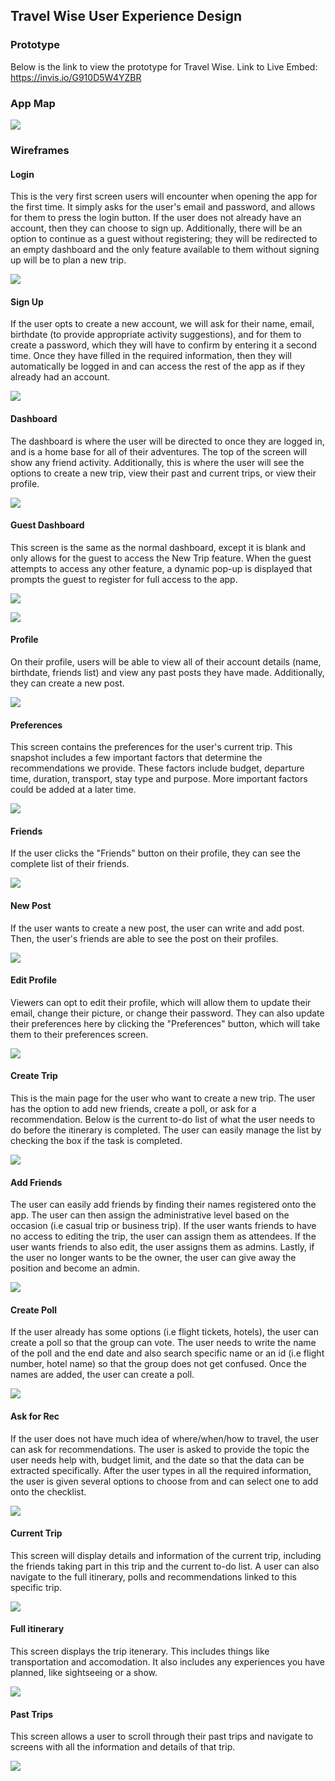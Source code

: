 ## Travel Wise User Experience Design

### Prototype
Below is the link to view the prototype for Travel Wise.
Link to Live Embed: https://invis.io/G910D5W4YZBR

### App Map
![](/ux-design/AppMap.png)

### Wireframes

#### Login
This is the very first screen users will encounter when opening the app for the first time. It simply asks for the user's email and password, and allows for them to press the login button. If the user does not already have an account, then they can choose to sign up. Additionally, there will be an option to continue as a guest without registering; they will be redirected to an empty dashboard and the only feature available to them without signing up will be to plan a new trip.

![](/ux-design/Login.png)

#### Sign Up
If the user opts to create a new account, we will ask for their name, email, birthdate (to provide appropriate activity suggestions), and for them to create a password, which they will have to confirm by entering it a second time. Once they have filled in the required information, then they will automatically be logged in and can access the rest of the app as if they already had an account.

![](/ux-design/Signup.png)

#### Dashboard
The dashboard is where the user will be directed to once they are logged in, and is a home base for all of their adventures. The top of the screen will show any friend activity. Additionally, this is where the user will see the options to create a new trip, view their past and current trips, or view their profile.

![](/ux-design/Dashboard.png)

#### Guest Dashboard
This screen is the same as the normal dashboard, except it is blank and only allows for the guest to access the New Trip feature. When the guest attempts to access any other feature, a dynamic pop-up is displayed that prompts the guest to register for full access to the app. 

![](/ux-design/GuestDashboard.png)

![](/ux-design/GuestDashboardPrompt.png)

#### Profile
On their profile, users will be able to view all of their account details (name, birthdate, friends list) and view any past posts they have made. Additionally, they can create a new post.

![](/ux-design/Profile.png)

#### Preferences
This screen contains the preferences for the user's current trip. This snapshot includes a few important factors that determine the recommendations we provide. These factors include budget, departure time, duration, transport, stay type and purpose. More important factors could be added at a later time. 

![](/ux-design/Preferences.png)

#### Friends
If the user clicks the "Friends" button on their profile, they can see the complete list of their friends.

![](/ux-design/Friends.png)

#### New Post
If the user wants to create a new post, the user can write and add post. Then, the user's friends are able to see the post on their profiles.

![](/ux-design/NewPost.png)

#### Edit Profile
Viewers can opt to edit their profile, which will allow them to update their email, change their picture, or change their password. They can also update their preferences here by clicking the "Preferences" button, which will take them to their preferences screen.

![](/ux-design/EditProfile.png)

#### Create Trip
This is the main page for the user who want to create a new trip. The user has the option to add new friends, create a poll, or ask for a recommendation. Below is the current to-do list of what the user needs to do before the itinerary is completed. The user can easily manage the list by checking the box if the task is completed.

![](/ux-design/CreateTrip.png)

#### Add Friends
The user can easily add friends by finding their names registered onto the app. The user can then assign the administrative level based on the occasion (i.e casual trip or business trip). If the user wants friends to have no access to editing the trip, the user can assign them as attendees. If the user wants friends to also edit, the user assigns them as admins. Lastly, if the user no longer wants to be the owner, the user can give away the position and become an admin.

![](/ux-design/AddFriends.png)

#### Create Poll
If the user already has some options (i.e flight tickets, hotels), the user can create a poll so that the group can vote. The user needs to write the name of the poll and the end date and also search specific name or an id (i.e flight number, hotel name) so that the group does not get confused. Once the names are added, the user can create a poll.

![](/ux-design/CreatePoll.png)

#### Ask for Rec
If the user does not have much idea of where/when/how to travel, the user can ask for recommendations. The user is asked to provide the topic the user needs help with, budget limit, and the date so that the data can be extracted specifically. After the user types in all the required information, the user is given several options to choose from and can select one to add onto the checklist.

![](/ux-design/AskForRec.png)

#### Current Trip
This screen will display details and information of the current trip, including the friends taking part in this trip and the current to-do list. A user can also navigate to the full itinerary, polls and recommendations linked to this specific trip.

![](/ux-design/CurrentTrip.png)

#### Full itinerary
This screen displays the trip itenerary. This includes things like transportation and accomodation. It also includes any experiences you have planned, like sightseeing or a show. 

![](/ux-design/Itinerary.png)

#### Past Trips
This screen allows a user to scroll through their past trips and navigate to screens with all the information and details of that trip.

![](/ux-design/PastTrips.png)
